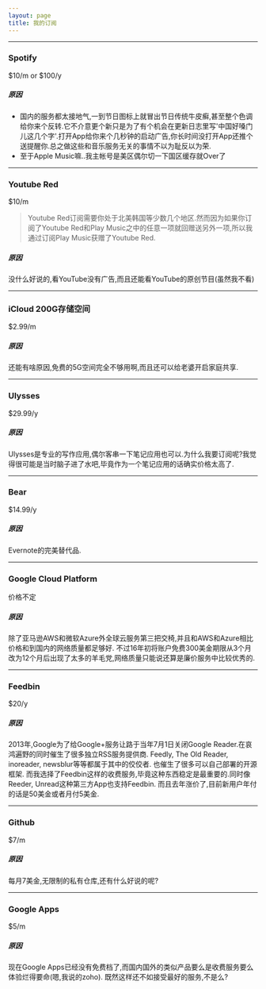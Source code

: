```yaml
---
layout: page
title: 我的订阅
---
```


---
### Spotify
$10/m or $100/y
##### 原因
* 国内的服务都太接地气,一到节日图标上就冒出节日传统牛皮癣,甚至整个色调给你来个反转.它不介意更个新只是为了有个机会在更新日志里写'中国好嗓门儿这几个字'.打开App给你来个几秒钟的启动广告,你长时间没打开App还推个送提醒你.总之做这些和音乐服务无关的事情不以为耻反以为荣.
* 至于Apple Music嘛..我主帐号是美区偶尔切一下国区缓存就Over了

---
### Youtube Red
$10/m
> Youtube Red订阅需要你处于北美韩国等少数几个地区.然而因为如果你订阅了Youtube Red和Play Music之中的任意一项就回赠送另外一项,所以我通过订阅Play Music获赠了Youtube Red.

##### 原因
没什么好说的,看YouTube没有广告,而且还能看YouTube的原创节目(虽然我不看)

---
### iCloud 200G存储空间
$2.99/m
##### 原因
还能有啥原因,免费的5G空间完全不够用啊,而且还可以给老婆开启家庭共享.

---
### Ulysses
$29.99/y
##### 原因
Ulysses是专业的写作应用,偶尔客串一下笔记应用也可以.为什么我要订阅呢?我觉得很可能是当时脑子进了水吧,毕竟作为一个笔记应用的话确实价格太高了.

---
### Bear
$14.99/y
##### 原因
Evernote的完美替代品.

---
### Google Cloud Platform
价格不定
##### 原因
除了亚马逊AWS和微软Azure外全球云服务第三把交椅,并且和AWS和Azure相比价格和到国内的网络质量都足够好.
不过16年初将账户免费300美金期限从3个月改为12个月后出现了太多的羊毛党,网络质量只能说还算是廉价服务中比较优秀的.

---
### Feedbin
$20/y
##### 原因
2013年,Google为了给Google+服务让路于当年7月1日关闭Google Reader.在哀鸿遍野的同时催生了很多独立RSS服务提供商.
Feedly, The Old Reader, inoreader, newsblur等等都属于其中的佼佼者.
也催生了很多可以自己部署的开源框架.
而我选择了Feedbin这样的收费服务,毕竟这种东西稳定是最重要的.同时像Reeder, Unread这种第三方App也支持Feedbin.
而且去年涨价了,目前新用户年付的话是50美金或者月付5美金.

---
### Github
$7/m
##### 原因
每月7美金,无限制的私有仓库,还有什么好说的呢?

---
### Google Apps
$5/m
##### 原因
现在Google Apps已经没有免费档了,而国内国外的类似产品要么是收费服务要么体验烂得要命(嗯,我说的zoho).
既然这样还不如接受最好的服务,不是么?